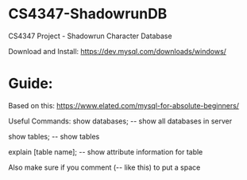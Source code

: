 # CS4347-ShadowrunDB
CS4347 Project - Shadowrun Character Database

Download and Install: https://dev.mysql.com/downloads/windows/

# Guide:
Based on this: https://www.elated.com/mysql-for-absolute-beginners/

Useful Commands:
show databases; -- show all databases in server

show tables; -- show tables

explain [table name]; -- show attribute information for table

Also make sure if you comment (-- like this) to put a space
